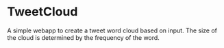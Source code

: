 TweetCloud
==========

A simple webapp to create a tweet word cloud based on input. The size of the cloud is determined by the frequency of the word.
